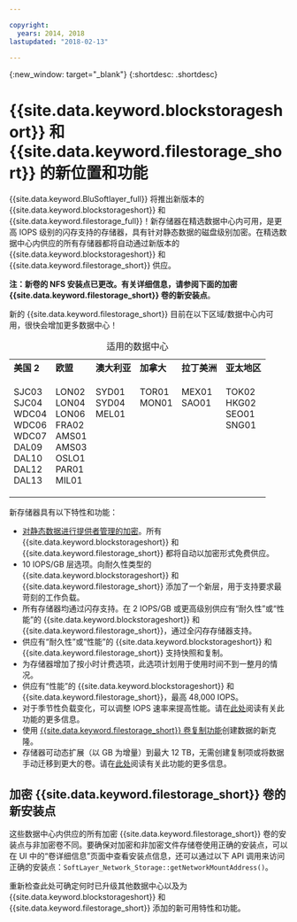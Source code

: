 ```yaml
---

copyright:
  years: 2014, 2018
lastupdated: "2018-02-13"

---
```

{:new_window: target="_blank"}
{:shortdesc: .shortdesc}

# {{site.data.keyword.blockstorageshort}} 和 {{site.data.keyword.filestorage_short}} 的新位置和功能

{{site.data.keyword.BluSoftlayer_full}} 将推出新版本的 {{site.data.keyword.blockstorageshort}} 和 {{site.data.keyword.filestorage_full}}！新存储器在精选数据中心内可用，是更高 IOPS 级别的闪存支持的存储器，具有针对静态数据的磁盘级别加密。在精选数据中心内供应的所有存储器都将自动通过新版本的 {{site.data.keyword.blockstorageshort}} 和 {{site.data.keyword.filestorage_short}} 供应。

**注：**新卷的 NFS 安装点已更改。有关详细信息，请参阅下面的**加密 {{site.data.keyword.filestorage_short}} 卷的新安装点**。

新的 {{site.data.keyword.filestorage_short}} 目前在以下区域/数据中心内可用，很快会增加更多数据中心！
<table style="width:100%;">
	<caption>适用的数据中心</caption>
	<tbody>
		<tr>
			<td><strong>美国 2</strong></td>
			<td><strong>欧盟</strong></td>
			<td><strong>澳大利亚</strong></td>
			<td><strong>加拿大</strong></td>
			<td><strong>拉丁美洲</strong></td>
			<td><strong>亚太地区</strong></td>
		</tr>
		<tr>
			<td>
				<p>SJC03<br />
				   SJC04<br />
					WDC04<br />
					WDC06<br />
					WDC07<br />
					DAL09<br />
					DAL10<br />
					DAL12<br />
					DAL13</p>
			</td>
			<td>
				<p>LON02<br />
				LON04<br />
				LON06<br />
				FRA02<br />
				AMS01<br />
				AMS03<br />
				OSLO1<br />
				PAR01<br />
				MIL01<br /></p>
			</td>
			<td>
				<p>SYD01<br />
				SYD04<br />
				MEL01<br /><br /><br /><br /><br /><br /><br /></p>
			</td>
			<td>
				<p>TOR01<br />
					MON01<br /><br /><br /><br /><br /><br /><br /><br /></p>
			</td>
			<td>
				<p>MEX01<br />SAO01<br /><br /><br /><br /><br /><br /><br /><br /></p>
			</td>
						<td>
				<p>TOK02<br />
				HKG02<br />
				SEO01<br />
				SNG01<br /><br /><br /><br /><br /><br /></p>
			</td>
			</tr>
	</tbody>
</table>


新存储器具有以下特性和功能：

-  [对静态数据进行提供者管理的加密](block-file-storage-encryption-rest.html)。所有 {{site.data.keyword.blockstorageshort}} 和 {{site.data.keyword.filestorage_short}} 都将自动以加密形式免费供应。
-  10 IOPS/GB 层选项。向耐久性类型的 {{site.data.keyword.blockstorageshort}} 和 {{site.data.keyword.filestorage_short}} 添加了一个新层，用于支持要求最苛刻的工作负载。
-  所有存储器均通过闪存支持。在 2 IOPS/GB 或更高级别供应有“耐久性”或“性能”的 {{site.data.keyword.blockstorageshort}} 和 {{site.data.keyword.filestorage_short}}，通过全闪存存储器支持。
-  供应有“耐久性”或“性能”的 {{site.data.keyword.blockstorageshort}} 和 {{site.data.keyword.filestorage_short}} 支持快照和复制。
-  为存储器增加了按小时计费选项，此选项计划用于使用时间不到一整月的情况。 
-  供应有“性能”的 {{site.data.keyword.blockstorageshort}} 和 {{site.data.keyword.filestorage_short}}，最高 48,000 IOPS。
-  对于季节性负载变化，可以调整 IOPS 速率来提高性能。请在[此处](adjustable-iops.html)阅读有关此功能的更多信息。
-  使用 [{{site.data.keyword.filestorage_short}} 卷复制功能](how-to-create-duplicate-volume.html)创建数据的新克隆。
- 存储器可动态扩展（以 GB 为增量）到最大 12 TB，无需创建复制项或将数据手动迁移到更大的卷。请在[此处](expandable_file_storage.html)阅读有关此功能的更多信息。

## 加密 {{site.data.keyword.filestorage_short}} 卷的新安装点

这些数据中心内供应的所有加密 {{site.data.keyword.filestorage_short}} 卷的安装点与非加密卷不同。要确保对加密和非加密文件存储卷使用正确的安装点，可以在 UI 中的“卷详细信息”页面中查看安装点信息，还可以通过以下 API 调用来访问正确的安装点：`SoftLayer_Network_Storage::getNetworkMountAddress()`。

重新检查此处可确定何时已升级其他数据中心以及为 {{site.data.keyword.blockstorageshort}} 和 {{site.data.keyword.filestorage_short}} 添加的新可用特性和功能。
